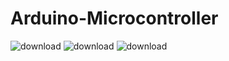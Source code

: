 # Arduino-Microcontroller
![download](https://user-images.githubusercontent.com/85714356/122922523-60dda800-d36c-11eb-8b05-c3a838cda3c5.jpg)
![download](https://user-images.githubusercontent.com/85714356/122922840-b7e37d00-d36c-11eb-98db-c2b3754cf37b.jpg)
![download](https://user-images.githubusercontent.com/85714356/122922504-5c18f400-d36c-11eb-9276-5d394a5ba97e.jpg)

